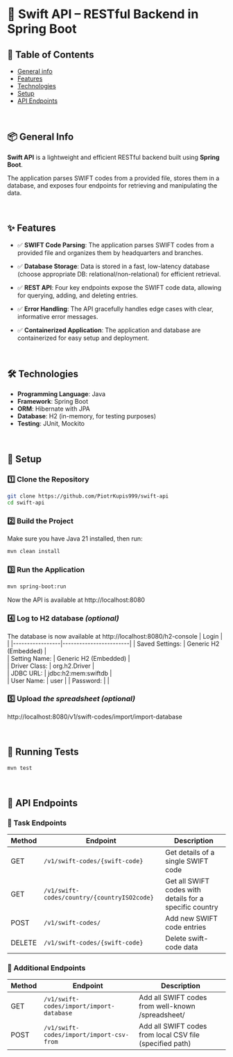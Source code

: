 # 🚀 Swift API – RESTful Backend in Spring Boot  

## 📒 Table of Contents
* [General info](#general-info)
* [Features](#features)
* [Technologies](#technologies)
* [Setup](#setup)
* [API Endpoints](#api-endpoints)

<br>


## 📦 General Info
**Swift API** is a lightweight and efficient RESTful backend built using **Spring Boot**.

The application parses SWIFT codes from a provided file, stores them in a database, and exposes four endpoints for retrieving and manipulating the data.

<br>


## ✨ Features  
- ✅ **SWIFT Code Parsing**: The application parses SWIFT codes from a provided file and organizes them by headquarters and branches.

- ✅ **Database Storage**: Data is stored in a fast, low-latency database (choose appropriate DB: relational/non-relational) for efficient retrieval.

- ✅ **REST API**: Four key endpoints expose the SWIFT code data, allowing for querying, adding, and deleting entries.

- ✅ **Error Handling**: The API gracefully handles edge cases with clear, informative error messages.

- ✅ **Containerized Application**: The application and database are containerized for easy setup and deployment.



<br>

## 🛠 Technologies  
- **Programming Language**: Java  
- **Framework**: Spring Boot  
- **ORM**: Hibernate with JPA  
- **Database**: H2 (in-memory, for testing purposes)  
- **Testing**: JUnit, Mockito
  
<br>

## 🧰 Setup 
### 1️⃣ Clone the Repository  
```sh
git clone https://github.com/PiotrKupis999/swift-api
cd swift-api
```
### 2️⃣ Build the Project
Make sure you have Java 21 installed, then run:

```sh
mvn clean install
```
### 3️⃣ Run the Application
```sh
mvn spring-boot:run
```
Now the API is available at http://localhost:8080

### 4️⃣ Log to H2 database ***(optional)***

The database is now available at http://localhost:8080/h2-console
| Login           |                        |
|-----------------|------------------------|
| Saved Settings: | Generic H2 (Embedded)  |         
| Setting Name:	  | Generic H2 (Embedded)  |         
| Driver Class:	  | org.h2.Driver          |      
| JDBC URL:   	  | jdbc:h2:mem:swiftdb    |      
| User Name:	    | user                   |
| Password:	      |                        |

### 5️⃣ Upload *the spreadsheet* ***(optional)***

http://localhost:8080/v1/swift-codes/import/import-database

<br>

## 🧪 Running Tests
```sh
mvn test
```

<br>

## 📡 API Endpoints  
### 🔹 Task Endpoints  
| Method | Endpoint                                    | Description                                              |
|--------|---------------------------------------------|----------------------------------------------------------|
| GET    | `/v1/swift-codes/{swift-code}`              | Get details of a single SWIFT code                       |
| GET    | `/v1/swift-codes/country/{countryISO2code}` | Get all SWIFT codes with details for a specific country  |
| POST   | `/v1/swift-codes/`                          | Add new SWIFT code entries                               |
| DELETE | `/v1/swift-codes/{swift-code}`              | Delete swift-code data                                   |

### 🔹 Additional Endpoints  
| Method | Endpoint                                 | Description                                              |
|--------|------------------------------------------|----------------------------------------------------------|
| GET    | `/v1/swift-codes/import/import-database` | Add all SWIFT codes from well-known /spreadsheet/        |
| POST   | `/v1/swift-codes/import/import-csv-from` | Add all SWIFT codes from local CSV file (specified path) |



